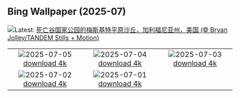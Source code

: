 ## Bing Wallpaper (2025-07)
![](https://www.bing.com/th?id=OHR.MesquiteFlats_ZH-CN7152959188_UHD.jpg&w=1000)Latest: [死亡谷国家公园的梅斯基特平原沙丘，加利福尼亚州，美国 (© Bryan Jolley/TANDEM Stills + Motion)](https://www.bing.com/th?id=OHR.MesquiteFlats_ZH-CN7152959188_UHD.jpg)

|      |      |      |
| :----: | :----: | :----: |
|![](https://www.bing.com/th?id=OHR.BolozonViaduct_ZH-CN6408632524_UHD.jpg&pid=hp&w=384&h=216&rs=1&c=4)2025-07-05 [download 4k](https://www.bing.com/th?id=OHR.BolozonViaduct_ZH-CN6408632524_UHD.jpg)|![](https://www.bing.com/th?id=OHR.OroseiSardegna_ZH-CN5789138034_UHD.jpg&pid=hp&w=384&h=216&rs=1&c=4)2025-07-04 [download 4k](https://www.bing.com/th?id=OHR.OroseiSardegna_ZH-CN5789138034_UHD.jpg)|![](https://www.bing.com/th?id=OHR.RainbowRiver_ZH-CN5320095849_UHD.jpg&pid=hp&w=384&h=216&rs=1&c=4)2025-07-03 [download 4k](https://www.bing.com/th?id=OHR.RainbowRiver_ZH-CN5320095849_UHD.jpg)|
|![](https://www.bing.com/th?id=OHR.MaroonClownfish_ZH-CN5071934692_UHD.jpg&pid=hp&w=384&h=216&rs=1&c=4)2025-07-02 [download 4k](https://www.bing.com/th?id=OHR.MaroonClownfish_ZH-CN5071934692_UHD.jpg)|![](https://www.bing.com/th?id=OHR.CanadaDayFogo_ZH-CN2593963748_UHD.jpg&pid=hp&w=384&h=216&rs=1&c=4)2025-07-01 [download 4k](https://www.bing.com/th?id=OHR.CanadaDayFogo_ZH-CN2593963748_UHD.jpg)|